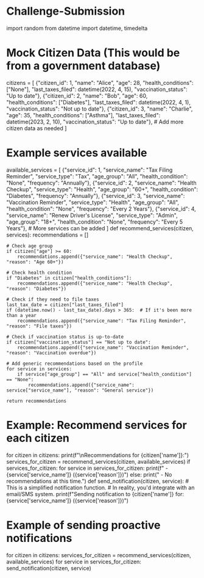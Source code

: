 # Challenge-Submission
import random
from datetime import datetime, timedelta

# Mock Citizen Data (This would be from a government database)
citizens = [
    {"citizen_id": 1, "name": "Alice", "age": 28, "health_conditions": ["None"], "last_taxes_filed": datetime(2022, 4, 15), "vaccination_status": "Up to date"},
    {"citizen_id": 2, "name": "Bob", "age": 60, "health_conditions": ["Diabetes"], "last_taxes_filed": datetime(2022, 4, 1), "vaccination_status": "Not up to date"},
    {"citizen_id": 3, "name": "Charlie", "age": 35, "health_conditions": ["Asthma"], "last_taxes_filed": datetime(2023, 2, 10), "vaccination_status": "Up to date"},
    # Add more citizen data as needed
]

# Example services available
available_services = [
    {"service_id": 1, "service_name": "Tax Filing Reminder", "service_type": "Tax", "age_group": "All", "health_condition": "None", "frequency": "Annually"},
    {"service_id": 2, "service_name": "Health Checkup", "service_type": "Health", "age_group": "60+", "health_condition": "Diabetes", "frequency": "Annually"},
    {"service_id": 3, "service_name": "Vaccination Reminder", "service_type": "Health", "age_group": "All", "health_condition": "None", "frequency": "Every 2 Years"},
    {"service_id": 4, "service_name": "Renew Driver's License", "service_type": "Admin", "age_group": "18+", "health_condition": "None", "frequency": "Every 5 Years"},
    # More services can be added
]
def recommend_services(citizen, services):
    recommendations = []

    # Check age group
    if citizen["age"] >= 60:
        recommendations.append({"service_name": "Health Checkup", "reason": "Age 60+"})
    
    # Check health condition
    if "Diabetes" in citizen["health_conditions"]:
        recommendations.append({"service_name": "Health Checkup", "reason": "Diabetes"})

    # Check if they need to file taxes
    last_tax_date = citizen["last_taxes_filed"]
    if (datetime.now() - last_tax_date).days > 365:  # If it's been more than a year
        recommendations.append({"service_name": "Tax Filing Reminder", "reason": "File taxes"})

    # Check if vaccination status is up-to-date
    if citizen["vaccination_status"] == "Not up to date":
        recommendations.append({"service_name": "Vaccination Reminder", "reason": "Vaccination overdue"})

    # Add generic recommendations based on the profile
    for service in services:
        if service["age_group"] == "All" and service["health_condition"] == "None":
            recommendations.append({"service_name": service["service_name"], "reason": "General service"})

    return recommendations

# Example: Recommend services for each citizen
for citizen in citizens:
    print(f"\nRecommendations for {citizen['name']}:")
    services_for_citizen = recommend_services(citizen, available_services)
    if services_for_citizen:
        for service in services_for_citizen:
            print(f" - {service['service_name']} ({service['reason']})")
    else:
        print(" - No recommendations at this time.")
def send_notification(citizen, service):
    # This is a simplified notification function.
    # In reality, you'd integrate with an email/SMS system.
    print(f"Sending notification to {citizen['name']} for: {service['service_name']} ({service['reason']})")

# Example of sending proactive notifications
for citizen in citizens:
    services_for_citizen = recommend_services(citizen, available_services)
    for service in services_for_citizen:
        send_notification(citizen, service)

